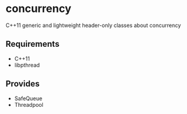 # concurrency
C++11 generic and lightweight header-only classes about concurrency
## Requirements
- C++11
- libpthread

## Provides
- SafeQueue
- Threadpool
